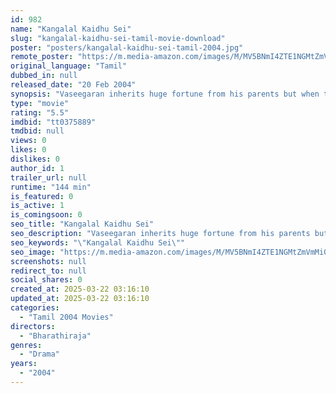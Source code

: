 ```yaml
---
id: 982
name: "Kangalal Kaidhu Sei"
slug: "kangalal-kaidhu-sei-tamil-movie-download"
poster: "posters/kangalal-kaidhu-sei-tamil-2004.jpg"
remote_poster: "https://m.media-amazon.com/images/M/MV5BNmI4ZTE1NGMtZmVmMi00MmIyLWE5ZjktNDU4N2I1ZWYxMmIxXkEyXkFqcGdeQXVyODE0NjUxNzY@._V1_SX300.jpg"
original_language: "Tamil"
dubbed_in: null
released_date: "20 Feb 2004"
synopsis: "Vaseegaran inherits huge fortune from his parents but when they die, it doesnt bother him much as he was never cared for by his money-obsessed parents."
type: "movie"
rating: "5.5"
imdbid: "tt0375889"
tmdbid: null
views: 0
likes: 0
dislikes: 0
author_id: 1
trailer_url: null
runtime: "144 min"
is_featured: 0
is_active: 1
is_comingsoon: 0
seo_title: "Kangalal Kaidhu Sei"
seo_description: "Vaseegaran inherits huge fortune from his parents but when they die, it doesnt bother him much as he was never cared for by his money-obsessed parents."
seo_keywords: "\"Kangalal Kaidhu Sei\""
seo_image: "https://m.media-amazon.com/images/M/MV5BNmI4ZTE1NGMtZmVmMi00MmIyLWE5ZjktNDU4N2I1ZWYxMmIxXkEyXkFqcGdeQXVyODE0NjUxNzY@._V1_SX300.jpg"
screenshots: null
redirect_to: null
social_shares: 0
created_at: 2025-03-22 03:16:10
updated_at: 2025-03-22 03:16:10
categories:
  - "Tamil 2004 Movies"
directors:
  - "Bharathiraja"
genres:
  - "Drama"
years:
  - "2004"
---
```


